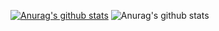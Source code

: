 [![Anurag's github stats](https://github-readme-stats.vercel.app/api?username=Craftzman7)](https://github.com/anuraghazra/github-readme-stats)
![Anurag's github stats](https://github-readme-stats.vercel.app/api?username=Craftzman7&count_private=true)

